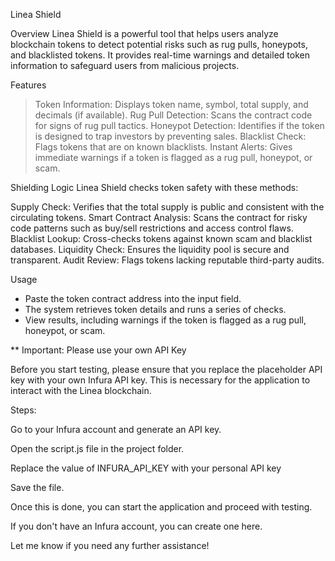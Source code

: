 Linea Shield

Overview
Linea Shield is a powerful tool that helps users analyze blockchain tokens to detect potential risks such as rug pulls, honeypots, and blacklisted tokens. It provides real-time warnings and detailed token information to safeguard users from malicious projects.

Features
> Token Information: Displays token name, symbol, total supply, and decimals (if available).
> Rug Pull Detection: Scans the contract code for signs of rug pull tactics.
> Honeypot Detection: Identifies if the token is designed to trap investors by preventing sales.
> Blacklist Check: Flags tokens that are on known blacklists.
> Instant Alerts: Gives immediate warnings if a token is flagged as a rug pull, honeypot, or scam.

Shielding Logic
Linea Shield checks token safety with these methods:

Supply Check: Verifies that the total supply is public and consistent with the circulating tokens.
Smart Contract Analysis: Scans the contract for risky code patterns such as buy/sell restrictions and access control flaws.
Blacklist Lookup: Cross-checks tokens against known scam and blacklist databases.
Liquidity Check: Ensures the liquidity pool is secure and transparent.
Audit Review: Flags tokens lacking reputable third-party audits.

Usage
- Paste the token contract address into the input field.
- The system retrieves token details and runs a series of checks.
- View results, including warnings if the token is flagged as a rug pull, honeypot, or scam.

** Important: Please use your own API Key

Before you start testing, please ensure that you replace the placeholder API key with your own Infura API key. This is necessary for the application to interact with the Linea blockchain.

Steps:

Go to your Infura account and generate an API key.

Open the script.js file in the project folder.

Replace the value of INFURA_API_KEY with your personal API key

Save the file.

Once this is done, you can start the application and proceed with testing.

If you don't have an Infura account, you can create one here.

Let me know if you need any further assistance!


